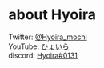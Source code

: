 # about Hyoira

Twitter: [@Hyoira_mochi](https://www.twitter.com/Hyoira_mochi)  
YouTube: [ひょいら](https://www.youtube.com/c/Hyoira)  
discord: [Hyoira#0131](https://www.discordapp.com/users/268276231084965889)
